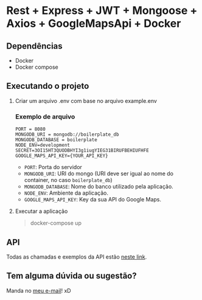 # Rest + Express + JWT + Mongoose + Axios + GoogleMapsApi + Docker

## Dependências
- Docker
- Docker compose

## Executando o projeto
1. Criar um arquivo .env com base no arquivo example.env
    ### Exemplo de arquivo
    ```
    PORT = 8080
    MONGODB_URI = mongodb://boilerplate_db
    MONGODB_DATABASE = boilerplate
    NODE_ENV=development
    SECRET=3OI15HT3QUODBHYI3g1iugYIEG31BIRUFBEHIUFHFE
    GOOGLE_MAPS_API_KEY={YOUR_API_KEY}
    ```

    - `PORT`: Porta do servidor
    - `MONGODB_URI`: URI do mongo (URI deve ser igual ao nome do container, no caso `boilerplate_db`)
    - `MONGODB_DATABASE`: Nome do banco utilizado pela aplicação.
    - `NODE_ENV`: Ambiente da aplicação.
    - `GOOGLE_MAPS_API_KEY`: Key da sua API do Google Maps.
2. Executar a aplicação
    > docker-compose up

## API
Todas as chamadas e exemplos da API estão [neste link](https://documenter.getpostman.com/view/8024266/SVn3tbMi).

## Tem alguma dúvida ou sugestão?

Manda no [meu e-mail](mailto:wrickee@gmail.com)! xD
